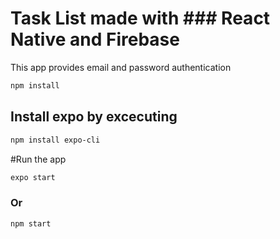 # Task List made with ### React Native and Firebase

This app provides email and password authentication 

```bash
npm install
```
## Install  expo by excecuting 

```bash
npm install expo-cli
```

#Run the app

```bash
expo start 
```
### Or
```bash
npm start
```
